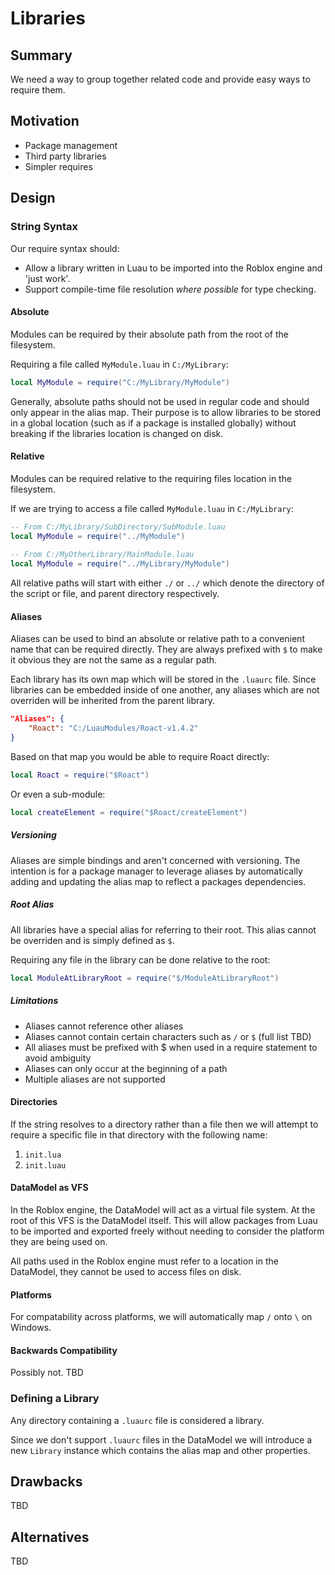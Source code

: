 # Libraries

## Summary

We need a way to group together related code and provide easy ways to require them.

## Motivation

- Package management
- Third party libraries
- Simpler requires

## Design

### String Syntax

Our require syntax should:

- Allow a library written in Luau to be imported into the Roblox engine and 'just work'.
- Support compile-time file resolution _where possible_ for type checking.

#### Absolute

Modules can be required by their absolute path from the root of the filesystem.

Requiring a file called `MyModule.luau` in `C:/MyLibrary`:
```lua
local MyModule = require("C:/MyLibrary/MyModule")
```

Generally, absolute paths should not be used in regular code and should only appear in the alias map. Their purpose is to allow libraries to be stored in a global location (such as if a package is installed globally) without breaking if the libraries location is changed on disk.

#### Relative

Modules can be required relative to the requiring files location in the filesystem.

If we are trying to access a file called `MyModule.luau` in `C:/MyLibrary`:
```lua
-- From C:/MyLibrary/SubDirectory/SubModule.luau
local MyModule = require("../MyModule")
 
-- From C:/MyOtherLibrary/MainModule.luau
local MyModule = require("../MyLibrary/MyModule")
```

All relative paths will start with either `./`  or `../`  which denote the directory of the script or file, and parent directory respectively.

#### Aliases

Aliases can be used to bind an absolute or relative path to a convenient name that can be required directly. They are always prefixed with `$` to make it obvious they are not the same as a regular path.

Each library has its own map which will be stored in the `.luaurc` file. Since libraries can be embedded inside of one another, any aliases which are not overriden will be inherited from the parent library.

```json
"Aliases": {
    "Roact": "C:/LuauModules/Roact-v1.4.2"
}
```

Based on that map you would be able to require Roact directly:

```lua
local Roact = require("$Roact")
```

Or even a sub-module:

```lua
local createElement = require("$Roact/createElement")
```

##### Versioning

Aliases are simple bindings and aren't concerned with versioning. The intention is for a package manager to leverage aliases by automatically adding and updating the alias map to reflect a packages dependencies.

##### Root Alias

All libraries have a special alias for referring to their root. This alias cannot be overriden and is simply defined as `$`.

Requiring any file in the library can be done relative to the root:
```lua
local ModuleAtLibraryRoot = require("$/ModuleAtLibraryRoot")
```

##### Limitations

- Aliases cannot reference other aliases
- Aliases cannot contain certain characters such as `/` or `$` (full list TBD)
- All aliases must be prefixed with $ when used in a require statement to avoid ambiguity
- Aliases can only occur at the beginning of a path
- Multiple aliases are not supported

#### Directories

If the string resolves to a directory rather than a file then we will attempt to require a specific file in that directory with the following name:
1. `init.lua`
2. `init.luau`

#### DataModel as VFS

In the Roblox engine, the DataModel will act as a virtual file system. At the root of this VFS is the DataModel itself. This will allow packages from Luau to be imported and exported freely without needing to consider the platform they are being used on.

All paths used in the Roblox engine must refer to a location in the DataModel, they cannot be used to access files on disk.

#### Platforms

For compatability across platforms, we will automatically map `/` onto `\` on Windows.

#### Backwards Compatibility

Possibly not. TBD

### Defining a Library

Any directory containing a `.luaurc` file is considered a library.

Since we don't support `.luaurc` files in the DataModel we will introduce a new `Library` instance which contains the alias map and other properties.

## Drawbacks

TBD

## Alternatives

TBD
